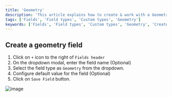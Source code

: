 ```yaml
---
title: 'Geometry'
description: 'This article explains how to create & work with a Geometry field.'
tags: ['Fields', 'Field types', 'Custom types', 'Geometry']
keywords: ['Fields', 'Field types', 'Custom types', 'Geometry', 'Create geometry field']
---
```



## Create a geometry field
1. Click on `+` icon to the right of `Fields header`
2. On the dropdown modal, enter the field name (Optional)
3. Select the field type as `Geometry` from the dropdown.
4. Configure default value for the field (Optional)
5. Click on `Save Field` button.

![image](/img/v2/fields/types/geometry.png)
